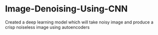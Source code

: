 # Image-Denoising-Using-CNN
Created a deep learning model which will take noisy image and produce a crisp noiseless image using autoencoders  
